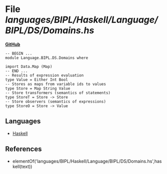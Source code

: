 # File _languages/BIPL/Haskell/Language/BIPL/DS/Domains.hs_
**[GitHub](https://github.com/softlang/yas/blob/master/languages/BIPL/Haskell/Language/BIPL/DS/Domains.hs)**
```
-- BEGIN ...
module Language.BIPL.DS.Domains where

import Data.Map (Map)
-- END ...
-- Results of expression evaluation
type Value = Either Int Bool
-- Stores as maps from variable ids to values
type Store = Map String Value
-- Store transformers (semantics of statements)
type StoreT = Store -> Store
-- Store observers (semantics of expressions)
type StoreO = Store -> Value
```

## Languages
* [Haskell](../languages/Haskell.md)

## References
* elementOf('languages/BIPL/Haskell/Language/BIPL/DS/Domains.hs',haskell(text))
